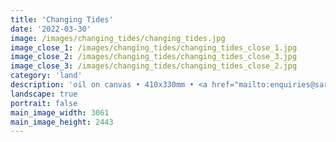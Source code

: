 ```yaml
---
title: 'Changing Tides'
date: '2022-03-30'
image: /images/changing_tides/changing_tides.jpg
image_close_1: /images/changing_tides/changing_tides_close_1.jpg
image_close_2: /images/changing_tides/changing_tides_close_3.jpg
image_close_3: /images/changing_tides/changing_tides_close_2.jpg
category: 'land'
description: 'oil on canvas • 410x330mm • <a href="mailto:enquiries@sarahanneartist.com" target="_blank" rel="noopener noreferrer">enquire</a>'
landscape: true
portrait: false
main_image_width: 3061
main_image_height: 2443
---
```

